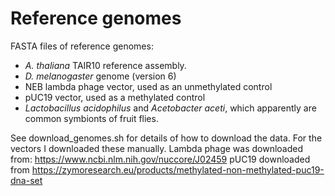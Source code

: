 # Reference genomes

FASTA files of reference genomes:
* *A. thaliana* TAIR10 reference assembly.
* *D. melanogaster* genome (version 6)
* NEB lambda phage vector, used as an unmethylated control
* pUC19 vector, used as a methylated control
* *Lactobacillus acidophilus* and *Acetobacter aceti*, which apparently are
    common symbionts of fruit flies.

See download_genomes.sh for details of how to download the data.
For the vectors I downloaded these manually.
Lambda phage was downloaded from:
https://www.ncbi.nlm.nih.gov/nuccore/J02459
pUC19 downloaded from
https://zymoresearch.eu/products/methylated-non-methylated-puc19-dna-set